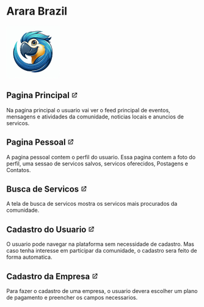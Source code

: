 # Arara Brazil


<img src="pictures/logo.jpg" style="height: 10em;">


## Pagina Principal [<img src="pictures/external-link-icon.png" style="height: 0.8em; vertical-align:vertical-align;">](./paginas/inicio_com_cadastro/inicio_com_cadastro.md)

Na pagina principal o usuario vai ver o feed principal de eventos, mensagens e atividades da comunidade, 
noticias locais e anuncios de servicos.

## Pagina Pessoal [<img src="pictures/external-link-icon.png" style="height: 0.8em; vertical-align:vertical-align;">](./paginas/inicio_com_cadastro/inicio_com_cadastro.md)

A pagina pessoal contem o perfil do usuario. Essa pagina contem a foto do perfil, uma sessao de 
servicos salvos, servicos oferecidos, Postagens e Contatos. 

## Busca de Servicos [<img src="pictures/external-link-icon.png" style="height: 0.8em; vertical-align:vertical-align;">](./paginas/inicio_com_cadastro/inicio_com_cadastro.md)

A tela de busca de servicos mostra os servicos mais procurados da comunidade.

## Cadastro do Usuario [<img src="pictures/external-link-icon.png" style="height: 0.8em; vertical-align:vertical-align;">](./paginas/inicio_com_cadastro/inicio_com_cadastro.md)

O usuario pode navegar na plataforma sem necessidade de cadastro. Mas caso tenha interesse
em participar da comunidade, o cadastro sera feito de forma automatica.

## Cadastro da Empresa [<img src="pictures/external-link-icon.png" style="height: 0.8em; vertical-align:vertical-align;">](./paginas/inicio_com_cadastro/inicio_com_cadastro.md)

Para fazer o cadastro de uma empresa, o usuario devera escolher um plano de pagamento
e preencher os campos necessarios.



